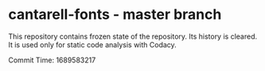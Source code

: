 # cantarell-fonts - master branch

This repository contains frozen state of the repository.
Its history is cleared. It is used only for static code
analysis with Codacy.

Commit Time: 1689583217